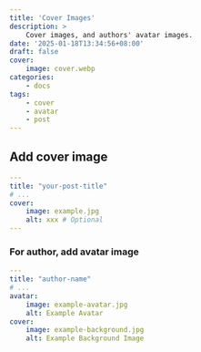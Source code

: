 ```yaml
---
title: 'Cover Images'
description: >
    Cover images, and authors' avatar images.
date: '2025-01-18T13:34:56+08:00'
draft: false
cover:
    image: cover.webp
categories:
    - docs
tags:
    - cover
    - avatar
    - post
---
```


## Add cover image

```yaml
---
title: "your-post-title"
# ...
cover:
    image: example.jpg
    alt: xxx # Optional
---
```

### For author, add avatar image

```yaml
---
title: "author-name"
# ...
avatar:
    image: example-avatar.jpg
    alt: Example Avatar
cover:
    image: example-background.jpg
    alt: Example Background Image
```

